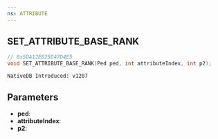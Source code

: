 ```yaml
---
ns: ATTRIBUTE
---
```

## SET_ATTRIBUTE_BASE_RANK

```c
// 0x5DA12E025D47D4E5
void SET_ATTRIBUTE_BASE_RANK(Ped ped, int attributeIndex, int p2);
```

```
NativeDB Introduced: v1207
```

## Parameters
* **ped**:
* **attributeIndex**:
* **p2**:

